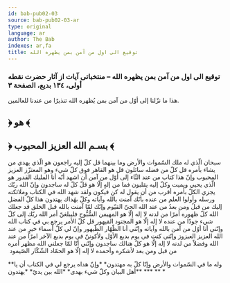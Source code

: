 ```yaml
---
id: bab-pub02-03
source: bab-pub02-03-ar
type: original
language: ar
author: The Bab
indexes: ar,fa
title: توقيع الى اول من آمن بمن يظهره الله
---
```

### توقيع الى اول من آمن بمن يظهره الله – منتخباتى آيات از آثار حضرت نقطه أولى، ۱۳٤ بديع، الصفحة ۳

هذا ما نزّلنا إلى أوّل من آمن بمن يُظهره الله تنذيرًا من عندنا للعالمين.

## ﴿ هو ﴾

## ﴿ بسـم الله العزيز المحبوب ﴾

سبحان الّذي له ملك السّموات والأرض وما بينهما قل كلّ إليه راجعون هو الّذي يهدي من يشاء بأمره قل كلّ من فضله سائلون قل هو القاهر فوق كلّ شيء وهو المعتزّز العزيز المحبوب وإنّ هذا كتاب من عند الثّاء إلى أوّل من آمن أن اشهد أنّه أنا المليك القدور هو الّذي يحيي ويميت وكلّ إليه يقلبون فما من إلهٍ إلّا هو قلّ كلّ له ساجدون وإنّ الله ربّك يجزي الكلّ بأمره أقرب من أن يقول له كن فيكون ولقد شهد الله في الكتاب وملائكته ورسله وأولوا العلم من عنده بأنّك آمنت بالله وآياته وكلّ بهُداك يهتدون هذا كلّ الفضل إليك من قبلُ ومن بعدُ من عند الله الحيّ القيّوم وإنّك لمّا آمنت بالله قبل الخلق قد جعلك الله كلّ ظهوره أمرًا من لدنه لا إله إلّا هو المهيمن السُّبُّوح فليبلغنّ أمر الله ربّك إلى كلّ شيء جودًا من عنده لا إله إلّا هو ‏المجتود القيهور قل كلّ الأمر يرجع بي في كتاب الله وإنّني أنا أوّل ‏من آمن بالله وآياته وإنّني أنا الظّهّار الظّيهور وإنّ لي كلّ أسماء خيرٍ من عند الله العزيز العيزوز وإنّني كنت في يوم بديع الأوّل ولأكوننّ في يوم بديع الآخر امرًا من عند‏‏ الله وفضلاً من لدنه لا إله إلّا هو كلّ هنالك ساجدون وإنّني أنّا لمّا جعلني الله مظهر أمره من قبل ومن بعد لأشكره وأحمده لا إله إلّا هو الحمّاد الشّكّار الصّيمود ‏

\*وله ما في ‏السّموات‏ والأرض ‏وإنّا ‏كلّ به مهتدون\* \*و‏إنّ هداه يرجع لي في الكتاب أن يا\* \*أهل البيان وكلّ شيء بهدى\* \*الله بين يديّ\* \*يهتدون\* \*\*\* \*\* \*